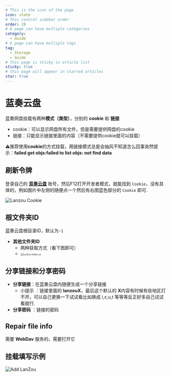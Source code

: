 ```yaml
---
# This is the icon of the page
icon: state
# This control sidebar order
order: 19
# A page can have multiple categories
category:
  - Guide
# A page can have multiple tags
tag:
  - Storage
  - Guide
# this page is sticky in article list
sticky: true
# this page will appear in starred articles
star: true
---
```


# 蓝奏云盘

蓝奏网盘挂载有两种**模式（类型）**，分别的 **cookie** 和 **链接** 

- cookie：可以显示网盘所有文件，但是需要提供网盘的cookie
- 链接：只能显示链接里面的内容（不需要提供cookie就可以挂载）



⚠推荐使用**cookie**的方式挂载，用链接模式总是会抽风不知道怎么回事突然提示：**failed get objs:failed to list objs: not find data**



## 刷新令牌

登录自己的 [**蓝奏云盘**](https://pc.woozooo.com/) 账号，然后F12打开开发者模式，就能找到 `Cookie`，没有具体的，例如图片中左侧的随便点一个然后有右图蓝色部分的 `Cookie` 即可.

![Lanzou Cookie](https://pic.rmb.bdstatic.com/bjh/8a00dc89a7a5dde373f89440a24c03c1.png)



## 根文件夹ID

蓝奏云盘根目录ID，默认为`-1`

- **其他文件夹ID**
  - 两种获取方式（看下图即可）
  - <img src="https://pic.rmb.bdstatic.com/bjh/86cbe731013ac6860c1029544656fa1d.gif" alt="LanZou folder_id" style="zoom:50%;" />



## 分享链接和分享密码

- **分享链接**：在蓝奏云盘内随便生成一个分享链接
  - 小提示 ：链接里面的 **lanzouX**，最后这个默认的 **X**内容有时候有些地区打不开，可以自己更换一下试试看比如换成 i,x,u,t 等等等反正好多自己试试看就行.
- **分享密码** ：链接的密码



## Repair file info

需要 **WebDav** 服务的，需要打开它



## 挂载填写示例

![Add LanZou](https://pic.rmb.bdstatic.com/bjh/0cbc0b9a0d7022d729f4208f9b0d5b80.png)
